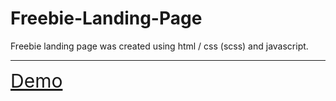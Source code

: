 # Freebie-Landing-Page
Freebie landing page was created using html / css (scss) and javascript.

------------------------------------------------------------------------

<a href="https://freebielandingpage.netlify.app/" style="font-size: 30px;">Demo</a>
